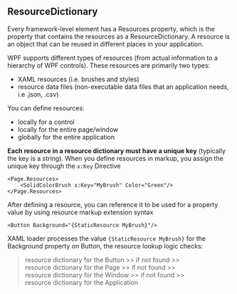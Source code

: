 ## ResourceDictionary
Every framework-level element has a Resources property, which is the property that contains the resources as a ResourceDictionary. 
A resource is an object that can be reused in different places in your application. 

WPF supports different types of resources (from actual information to a hierarchy of WPF controls). These resources are primarily two types: 
* XAML resources (i.e. brushes and styles)
* resource data files (non-executable data files that an application needs, i.e .json, .csv)

You can define resources: 
* locally for a control
* locally for the entire page/window
* globally for the entire application

**Each resource in a resource dictionary must have a unique key** (typically the key is a string). When you define resources in markup, you assign the unique key through the `x:Key` Directive
```
<Page.Resources>
    <SolidColorBrush x:Key="MyBrush" Color="Green"/>
</Page.Resources>
```
After defining a resource, you can reference it to be used for a property value by using resource markup extension syntax
```
<Button Background="{StaticResource MyBrush}"/>
```
XAML loader processes the value `{StaticResource MyBrush}` for the Background property on Button, the resource lookup logic checks:   
>resource dictionary for the Button >> if not found >>   
>resource dictionary for the Page >> if not found >>   
>resource dictionary for the Window >> if not found >>   
>resource dictionary for the Application




